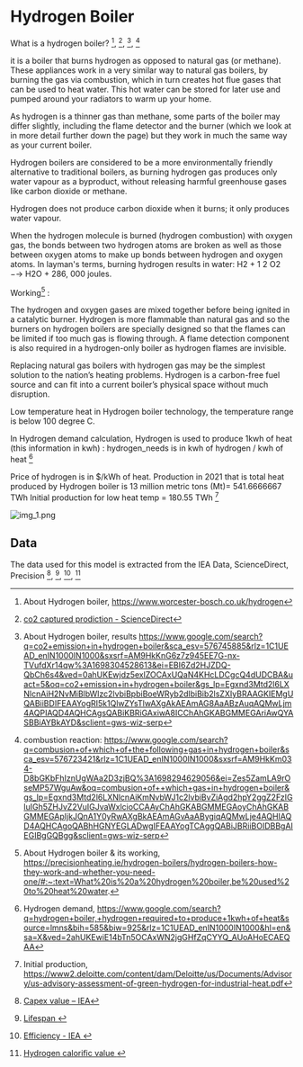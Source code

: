 # Hydrogen Boiler

What is a hydrogen boiler? [^8], [^6], [^10], [^11]

it is a boiler that burns hydrogen as opposed to natural gas (or methane). These appliances work in a very similar way to natural gas boilers, by burning the gas via combustion, which in turn creates hot flue gases that can be used to heat water. This hot water can be stored for later use and pumped around your radiators to warm up your home.

As hydrogen is a thinner gas than methane, some parts of the boiler may differ slightly, including the flame detector and the burner (which we look at in more detail further down the page) but they work in much the same way as your current boiler.

Hydrogen boilers are considered to be a more environmentally friendly alternative to traditional boilers, as burning hydrogen gas produces only water vapour as a byproduct, without releasing harmful greenhouse gases like carbon dioxide or methane.

Hydrogen does not produce carbon dioxide when it burns; it only produces water vapour.

When the hydrogen molecule is burned (hydrogen combustion) with oxygen gas, the bonds between two hydrogen atoms are broken as well as those between oxygen atoms to make up bonds between hydrogen and oxygen atoms. In layman's terms, burning hydrogen results in water: H2 + 1 2 O2 −→ H2O + 286, 000 joules.

Working[^9] :

The hydrogen and oxygen gases are mixed together before being ignited in a catalytic burner. Hydrogen is more flammable than natural gas and so the burners on hydrogen boilers are specially designed so that the flames can be limited if too much gas is flowing through. A flame detection component is also required in a hydrogen-only boiler as hydrogen flames are invisible.

Replacing natural gas boilers with hydrogen gas may be the simplest solution to the nation’s heating problems. Hydrogen is a carbon-free fuel source and can fit into a current boiler’s physical space without much disruption.

Low temperature heat in Hydrogen boiler technology, the temperature range is below 100 degree C.

In Hydrogen demand calculation, Hydrogen is used to produce 1kwh of heat (this information in kwh) : hydrogen_needs is in 
kwh of hydrogen / kwh of heat [^5]

Price of hydrogen is in $/kWh of heat.
Production in 2021 that is total heat produced by Hydrogen boiler is 13 million metric tons (Mt)= 541.6666667 TWh
Initial production for low heat temp = 180.55 TWh [^7]

![img_1.png](img_1.png)

## Data
The data used for this model is extracted from the IEA Data, ScienceDirect, Precision [^1], [^2], [^3], [^4]


[^1]: [Capex value – IEA](https://iea.blob.core.windows.net/assets/2ceb17b8-474f-4154-aab5-4d898f735c17/IEAGHRassumptions_final.pdf)

[^2]: [Lifespan ](https://heatable.co.uk/boiler-advice/hydrogen-boilers)

[^3]: [Efficiency - IEA ](https://iea.blob.core.windows.net/assets/2ceb17b8-474f-4154-aab5-4d898f735c17/IEAGHRassumptions_final.pdf)

[^4]: [Hydrogen calorific value ](https://www.google.com/search?q=hydrogen+calorific+value+kj%2Fkg&rlz=1C1UEAD_enIN1000IN1000&oq=hydrogen+colorific+value+&gs_lcrp=EgZjaHJvbWUqCQgCEAAYDRiABDIGCAAQRRg5MgkIARAAGA0YgAQyCQgCEAAYDRiABDIJCAMQABgNGIAEMgkIBBAAGA0YgAQyCQgFEAAYDRiABDIJCAYQABgNGIAEMgkIBxAAGA0YgAQyCAgIEAAYFhgeMgoICRAAGA8YFhge0gEJMTI3MDhqMGo3qAIAsAIA&sourceid=chrome&ie=UTF-8)

[^5]: Hydrogen demand, https://www.google.com/search?q=hydrogen+boiler,+hydrogen+required+to+produce+1kwh+of+heat&source=lmns&bih=585&biw=925&rlz=1C1UEAD_enIN1000IN1000&hl=en&sa=X&ved=2ahUKEwiE14bTn5OCAxWN2jgGHfZqCYYQ_AUoAHoECAEQAA

[^6]: [co2 captured prodiction - ScienceDirect](https://pdf.sciencedirectassets.com/277910/1-s2.0-S1876610211X00036/1-s2.0-S1876610211001068/main.pdf?X-Amz-Security-Token=IQoJb3JpZ2luX2VjEAUaCXVzLWVhc3QtMSJIMEYCIQCUi66H3VrBTb6xyGLn18jpCIItw65A6P1%2FkW%2FjVrE7zAIhAK0ywvPnEvVgX1fbRA8OcbqHqL0TYWrGtQ5PUD8eyROZKrMFCC4QBRoMMDU5MDAzNTQ2ODY1IgzkIfP0pfgKA52ndc0qkAUzGiakLN40DPDwey%2FU%2FfWQ1qBWce%2Ba%2BkdL4d7oxyhY4IdiOH%2BA2c4gLSLfvSOQwVL8z19cLYOOQ36D3v%2FVyj62GQdbBqHOerFwcg6wJ4GCidql%2B9mygUP9Llq5rEWZn4%2F5bUDCQnDHdOqOrTKnFcNpjYYBkiGd%2FD0e3cF%2Bg%2BIg9jWPZc4HE6W3EwJDZz00hzQ%2FOh4%2FPYuBu6FfsAV1wsj%2BE6LNpq%2FSkx0D1K3CVRKByrnbpjBngzEHQKCpLS1gRMezfJtOovZu5nQQj7Ly88QkGbI8DtwVwxI%2BlG2HzI2%2B%2BggZ37crUByCCbJ8Fe1WKQC7%2BEf8hc1t3inUBO7c957aCB%2BkMGBQqWCjhm3J2yFesHiT%2BLccZkgHFBrA6UZLxpnBmwSM%2F6Iz7%2BvT%2FicUw1K0d6amvrdh4SIMHkg%2Bb3UiqWe31FsMGFh%2BMbz8GfGV%2FKqmKSx%2FBrxG4DbF%2Bhh4lwigjrKdqM3doWz8cnMQgO3hYSBWpSTlbJ9hscZcFJVv7sK0p84KMNKjry6DYZo9jwpGlHhFcG%2FU2wfatdAczaWfjhyH46Vh2p%2FXQeJaTHsnzcuKQu%2BWscUFf1iPc3XnNOFLThKAQZ2Xm6zJTIO6veNBUs48yg2KiCRLwYjHfKfl9zpx2dZrD4VaqlBI6eAnDRXqOjpp3hillYc3u9%2BF1UxIIRl12oHYCwEK0ZEwWyJNBv00YuAJcgsBfdo8%2BM3zudWft0KdxXBuEPn8RF6xPtTJFv89vM5NflsTg6%2BejzBjL6XLNwA854IOnZ3eyDvCWwpcaUkdBm%2F8jtTXVJTpwAll85FnVQg5xGd6RV%2BSMwLAgLDMnG%2FvHH%2BdlU7sxekyqVeFA88BrmTJRUlBozqJbVcITzDyytmpBjqwAXB5dkkY1eZbEeSNj67F9GfFLb7hbT7tqYWZ5Szot4u0K5IQH393LiZqbg1O9uaGvtAskvMZIfu%2FdS5mdt%2FYPgf4hpYazTo5dSAI67fCNvBQyj6UeGVKVH5U41crl5GSALufhDs6yf9TsEXMNW6DgU7DUGw7vnscz79S93FnxJhonhood4LIHefhZFLd%2BgSJ7IaKvSxkKF4UkBA%2F8EQEAaIfYk89gJu29YqCQVy36mNn&X-Amz-Algorithm=AWS4-HMAC-SHA256&X-Amz-Date=20231023T131231Z&X-Amz-SignedHeaders=host&X-Amz-Expires=300&X-Amz-Credential=ASIAQ3PHCVTYSWNP35JB%2F20231023%2Fus-east-1%2Fs3%2Faws4_request&X-Amz-Signature=0cb9cbc9090430e18f013f76a7ca55a07307408b9c2793ee047c2331082b80c1&hash=d533087c739f70b2638246e53a35b75f3f322b72886f09435b3b3a39371e9e77&host=68042c943591013ac2b2430a89b270f6af2c76d8dfd086a07176afe7c76c2c61&pii=S1876610211001068&tid=spdf-aea0f009-0421-4850-ac55-309a65cf06c0&sid=bf477a3b6856d342ee2be2c696267d6598edgxrqb&type=client&tsoh=d3d3LnNjaWVuY2VkaXJlY3QuY29t&ua=13085c5407045402520208&rr=81aa3b6bfdbb3c0c&cc=in)

[^7]: Initial production, https://www2.deloitte.com/content/dam/Deloitte/us/Documents/Advisory/us-advisory-assessment-of-green-hydrogen-for-industrial-heat.pdf

[^8]: About Hydrogen boiler, https://www.worcester-bosch.co.uk/hydrogen

[^9]: About Hydrogen boiler & its working, https://precisionheating.ie/hydrogen-boilers/hydrogen-boilers-how-they-work-and-whether-you-need-one/#:~:text=What%20is%20a%20hydrogen%20boiler,be%20used%20to%20heat%20water.

[^10]: About Hydrogen boiler, results https://www.google.com/search?q=co2+emission+in+hydrogen+boiler&sca_esv=576745885&rlz=1C1UEAD_enIN1000IN1000&sxsrf=AM9HkKnG6z7z945EE7G-nx-TVufdXr14qw%3A1698304528613&ei=EBI6Zd2HJZDQ-QbCh6s4&ved=0ahUKEwjdz5exlZOCAxUQaN4KHcLDCgcQ4dUDCBA&uact=5&oq=co2+emission+in+hydrogen+boiler&gs_lp=Egxnd3Mtd2l6LXNlcnAiH2NvMiBlbWlzc2lvbiBpbiBoeWRyb2dlbiBib2lsZXIyBRAAGKIEMgUQABiiBDIFEAAYogRI5k1QlwZYsTlwAXgAkAEAmAG8AaABzAuqAQMwLjm4AQPIAQD4AQHCAgsQABiKBRiGAxiwA8ICChAhGKABGMMEGAriAwQYASBBiAYBkAYD&sclient=gws-wiz-serp

[^11]: combustion reaction: https://www.google.com/search?q=combusion+of+which+of+the+following+gas+in+hydrogen+boiler&sca_esv=576723421&rlz=1C1UEAD_enIN1000IN1000&sxsrf=AM9HkKm034-D8bGKbFhIznUgWAa2D3zjBQ%3A1698294629056&ei=Zes5ZamLA9rOseMP57WguAw&oq=combusion+of++which+gas+in+hydrogen+boiler&gs_lp=Egxnd3Mtd2l6LXNlcnAiKmNvbWJ1c2lvbiBvZiAgd2hpY2ggZ2FzIGluIGh5ZHJvZ2VuIGJvaWxlcioCCAAyChAhGKABGMMEGAoyChAhGKABGMMEGApIjkJQnA1Y0yRwAXgBkAEAmAGvAaABygiqAQMwLje4AQHIAQD4AQHCAgoQABhHGNYEGLADwgIFEAAYogTCAggQABiJBRiiBOIDBBgAIEGIBgGQBgg&sclient=gws-wiz-serp  